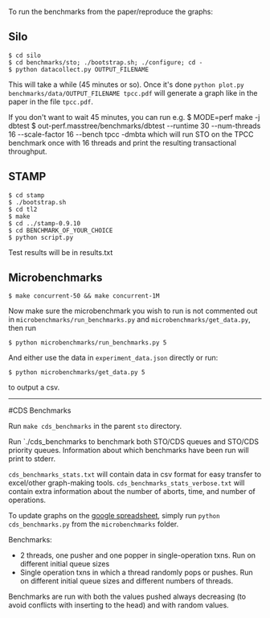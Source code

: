 To run the benchmarks from the paper/reproduce the graphs:

Silo
----
    $ cd silo
    $ cd benchmarks/sto; ./bootstrap.sh; ./configure; cd -
    $ python datacollect.py OUTPUT_FILENAME
This will take a while (45 minutes or so). Once it's done
`python plot.py benchmarks/data/OUTPUT_FILENAME tpcc.pdf` will generate
a graph like in the paper in the file `tpcc.pdf`.

If you don't want to wait 45 minutes, you can run e.g.
    $ MODE=perf make -j dbtest
    $ out-perf.masstree/benchmarks/dbtest --runtime 30 --num-threads 16 --scale-factor 16 --bench tpcc -dmbta
which will run STO on the TPCC benchmark once with 16 threads and print the
resulting transactional throughput.

STAMP
-----
    $ cd stamp
    $ ./bootstrap.sh
    $ cd tl2
    $ make
    $ cd ../stamp-0.9.10
    $ cd BENCHMARK_OF_YOUR_CHOICE
    $ python script.py
Test results will be in results.txt

Microbenchmarks
---------------
    $ make concurrent-50 && make concurrent-1M
Now make sure the microbenchmark you wish to run is not commented out in
`microbenchmarks/run_benchmarks.py` and `microbenchmarks/get_data.py`, then run 

    $ python microbenchmarks/run_benchmarks.py 5
And either use the data in `experiment_data.json` directly or run:

    $ python microbenchmarks/get_data.py 5
to output a csv.

----------------

#CDS Benchmarks

Run `make cds_benchmarks` in the parent `sto` directory.

Run `./cds_benchmarks to benchmark both STO/CDS queues and STO/CDS priority queues. Information about which benchmarks have been run will print to stderr.

`cds_benchmarks_stats.txt` will contain data in csv format for easy transfer to excel/other graph-making tools.
`cds_benchmarks_stats_verbose.txt` will contain extra information about the number of aborts, time, and number of operations.

To update graphs on the [google spreadsheet](https://docs.google.com/spreadsheets/d/15fHBqqtfJRCueLseBjBoBai-YIInzZFhCrCBiwzW-b4/edit?usp=sharing), simply run `python cds_benchmarks.py` from the `microbenchmarks` folder.

Benchmarks:
- 2 threads, one pusher and one popper in single-operation txns. Run on different initial queue sizes
- Single operation txns in which a thread randomly pops or pushes. Run on different initial queue sizes and different numbers of threads.

Benchmarks are run with both the values pushed always decreasing (to avoid conflicts with inserting to the head) and with random values.

